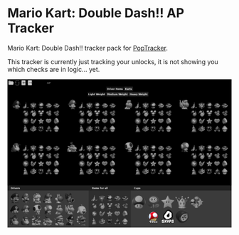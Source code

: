 # Mario Kart: Double Dash!! AP Tracker

Mario Kart: Double Dash!! tracker pack for [PopTracker](https://github.com/black-sliver/PopTracker/).

This tracker is currently just tracking your unlocks, it is not showing you which checks are in logic... yet.

![Preview screenshot of the pack](images/tracker.png)
